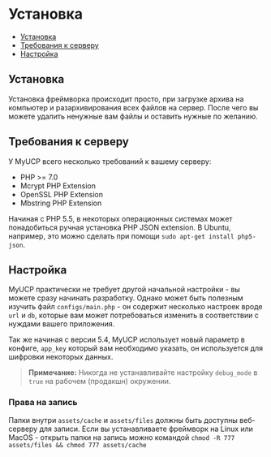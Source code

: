 # Установка

- [Установка](#установка)
- [Требования к серверу](#требования-к-серверу)
- [Настройка](#настройка)


<a name="установка"></a>
## Установка

Установка фреймворка происходит просто, при загрузке архива на компьютер и разархивирования всех файлов на сервер. После чего вы можете удалить ненужные вам файлы и оставить нужные по желанию.

<a name="требования-к-серверу"></a>
## Требования к серверу

У MyUCP всего несколько требований к вашему серверу:
- PHP >= 7.0
- Mcrypt PHP Extension
- OpenSSL PHP Extension
- Mbstring PHP Extension

Начиная с PHP 5.5, в некоторых операционных системах может понадобиться ручная установка PHP JSON extension. В Ubuntu, например, это можно сделать при помощи `sudo apt-get install php5-json`.

<a name="настройка"></a>
## Настройка

MyUCP практически не требует другой начальной настройки - вы можете сразу начинать разработку. Однако может быть полезным изучить файл `configs/main.php` - он содержит несколько настроек вроде `url` и `db`, которые вам может потребоваться изменить в соответствии с нуждами вашего приложения.

Так же начиная с версии 5.4, MyUCP использует новый параметр в конфиге, `app_key` который вам необходимо указать, он используется для шифровки некоторых данных.

>**Примечание:** Никогда не устанавливайте настройку `debug_mode` в `true` на рабочем (продакшн) окружении.

### Права на запись
Папки внутри `assets/cache` и `assets/files` должны быть доступны веб-серверу для записи. Если вы устанавливаете фреймворк на Linux или MacOS - открыть папки на запись можно командой `chmod -R 777 assets/files && chmod 777 assets/cache`